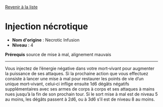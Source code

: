 [Revenir à la liste](..)

# Injection nécrotique

 * **Nom d'origine** : Necrotic Infusion
 * **Niveau** : 4


<p><strong>Prérequis</strong> source de mise à mal, alignement mauvais</p>
<hr>
<p>Vous injectez de l’énergie négative dans votre mort‑vivant pour augmenter la puissance de ses attaques. Si la prochaine action que vous effectuez consiste à lancer une mise à mal pour restaurer les points de vie d’un unique mort‑vivant, celui‑ci inflige ensuite 1d6 dégâts négatifs supplémentaires avec ses armes de corps à corps et ses attaques à mains nues jusqu’à la fin de son prochain tour. Si le sort mise à mal est de niveau 5 au moins, les dégâts passent à 2d6, ou à 3d6 s’il est de niveau 8 au moins.</p>